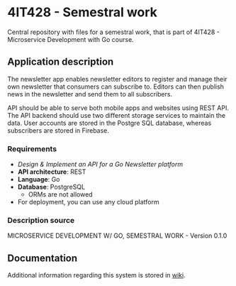 # 4IT428 - Semestral work
Central repository with files for a semestral work, that is part of 4IT428 - Microservice Development with Go course.

## Application description
The newsletter app enables newsletter editors to register and manage their own newsletter that consumers can subscribe to. Editors can then publish news in the newsletter and send them to all subscribers.

API should be able to serve both mobile apps and websites using REST API. The API backend should use two different storage services to maintain the data. User accounts are stored in the Postgre SQL database, whereas subscribers are stored in Firebase.
### Requirements
- _Design & Implement an API for a Go Newsletter platform_
- **API architecture**: REST
- **Language**: Go
- **Database**: PostgreSQL
  - ORMs are not allowed
- For deployment, you can use any cloud platform
### Description source
MICROSERVICE DEVELOPMENT W/ GO, SEMESTRAL WORK - Version 0.1.0

## Documentation
Additional information regarding this system is stored in [wiki](https://github.com/MichalMoudry/4IT428-semestral-work/wiki "This repository's wiki").
